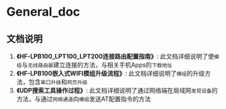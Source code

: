 General_doc
===========

## 文档说明

1. **《HF-LPB100_LPT100_LPT200连接路由配置指南》**: 此文档详细说明了使`模组`与`无线路由器`建立连接的方法，与相关手机Apps的`下载地址`
2. **《HF-LPB100嵌入式WIFI模组升级流程》**: 此文档详细说明了`模组`的升级方法，包含`串口升级`和`网页升级`
3. **《UDP搜索工具操作过程》**: 此文档详细说明了通过网络端在局域网`发现设备`的方法，与通过`网络通道`向`模组`发送AT配置指令的方法